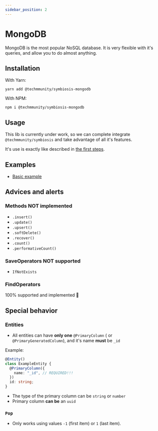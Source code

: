 ```yaml
---
sidebar_position: 2
---
```


# MongoDB

MongoDB is the most popular NoSQL database. It is very flexible with it's queries, and allow you to do almost anything.

## Installation

With Yarn:

```
yarn add @techmmunity/symbiosis-mongodb
```

With NPM:

```
npm i @techmmunity/symbiosis-mongodb
```

## Usage

This lib is currently under work, so we can complete integrate `@techmmunity/symbiosis` and take advantage of all it's features.

It's use is exactly like described in [the first steps](../overview/first-steps).

## Examples

- [Basic example](https://github.com/techmmunity-education/symbiosis-mongodb-example)

## Advices and alerts

### Methods NOT implemented

- `.insert()`
- `.update()`
- `.upsert()`
- `.softDelete()`
- `.recover()`
- `.count()`
- `.performativeCount()`

### SaveOperators NOT supported

- `IfNotExists`

### FindOperators

100% supported and implemented 🤩

## Special behavior

### Entities

- All entities can have **only one** `@PrimaryColumn` ( or `@PrimaryGeneratedColumn`), and it's name **must** be `_id`

Example:

```ts
@Entity()
class ExampleEntity {
  @PrimaryColumn({
    name: "_id", // REQUIRED!!!
  })
  id: string;
}
```

- The type of the primary column can be `string` or `number`
- Primary column **can be** an `uuid`

### `Pop`

- Only works using values `-1` (first item) or `1` (last item).
